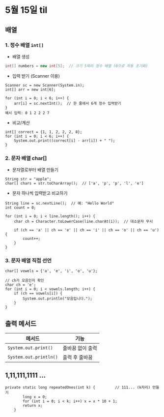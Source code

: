 # 5월 15일 til

## 배열

### 1. 정수 배열 `int[]`

- 배열 생성
```java
int[] numbers = new int[5];  // 크기 5짜리 정수 배열 (0으로 자동 초기화)
```
- 입력 받기 (Scanner 이용)
```
Scanner sc = new Scanner(System.in);
int[] arr = new int[6];

for (int i = 0; i < 6; i++) {
    arr[i] = sc.nextInt();  // 한 줄에서 6개 정수 입력받기
}
예시 입력: 0 1 2 2 2 7
```
- 비교/계산
```
int[] correct = {1, 1, 2, 2, 2, 8};
for (int i = 0; i < 6; i++) {
    System.out.print((correct[i] - arr[i]) + " ");
}
```
### 2. 문자 배열 char[]
- 문자열로부터 배열 만들기
```
String str = "apple";
char[] chars = str.toCharArray();  // ['a', 'p', 'p', 'l', 'e']
```
- 문자 하나씩 입력받고 비교하기
```
String line = sc.nextLine();  // 예: "Hello World"
int count = 0;

for (int i = 0; i < line.length(); i++) {
    char ch = Character.toLowerCase(line.charAt(i));  // 대소문자 무시

    if (ch == 'a' || ch == 'e' || ch == 'i' || ch == 'o' || ch == 'u') {
        count++;
    }
}
```
###  3. 문자 배열 직접 선언
```
char[] vowels = {'a', 'e', 'i', 'o', 'u'};

// ch가 모음인지 확인
char ch = 'e';
for (int i = 0; i < vowels.length; i++) {
    if (ch == vowels[i]) {
        System.out.println("모음입니다.");
    }
}
```

## 출력 메서드 

| 메서드                    | 기능        |
| ---------------------- | --------- |
| `System.out.print()`   | 줄바꿈 없이 출력 |
| `System.out.println()` | 출력 후 줄바꿈  |

## 1,11,111,1111 ...
```
private static long repeatedOnes(int k) {         // 111... (k자리) 만들기
        long x = 0;
        for (int i = 0; i < k; i++) x = x * 10 + 1;
        return x;
    }
```

